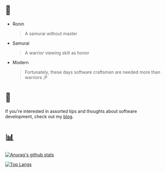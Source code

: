 <!--
**ModernRonin/ModernRonin** is a ✨ _special_ ✨ repository because its `README.md` (this file) appears on your GitHub profile.

Here are some ideas to get you started:

- 🌱 I’m currently learning ...
- 👯 I’m looking to collaborate on ...
- 🤔 I’m looking for help with ...
- 💬 Ask me about ...
- 📫 How to reach me: ...
- 😄 Pronouns: ...
- ⚡ Fun fact: ...
-->
# 👤
- Ronin 
  > A samurai without master
- Samurai
  >A warrior viewing skill as honor
- Modern
  >Fortunately, these days software craftsmen are needed more than warriors ;P


# 📝
If you're interested in assorted tips and thoughts about software development, check out my [blog](https://modernronin.github.io/).

# 📊

[![Anurag's github stats](https://github-readme-stats.vercel.app/api?username=ModernRonin&show_icons=true&theme=dark)](https://github.com/anuraghazra/github-readme-stats)

[![Top Langs](https://github-readme-stats.vercel.app/api/top-langs/?username=ModernRonin&layout=compact&theme=dark)](https://github.com/anuraghazra/github-readme-stats)
